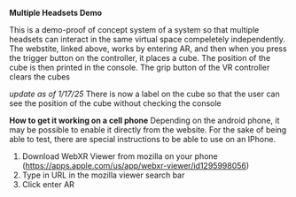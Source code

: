 **Multiple Headsets Demo**

This is a demo-proof of concept system of a system so that multiple headsets can interact in the same virtual space compeletely independently.
The webstite, linked above, works by entering AR, and then when you press the trigger button on the controller, it places a cube.
The position of the cube is then printed in the console. The grip button of the VR controller clears the cubes

_update as of 1/17/25_
There is now a label on the cube so that the user can see the position of the cube without checking the console

**How to get it working on a cell phone**
Depending on the android phone, it may be possible to enable it directly from the website. For the sake of being able to test, there are special
instructions to be able to use on an IPhone.

1. Download WebXR Viewer from mozilla on your phone (https://apps.apple.com/us/app/webxr-viewer/id1295998056)
2. Type in URL in the mozilla viewer search bar
3. Click enter AR
